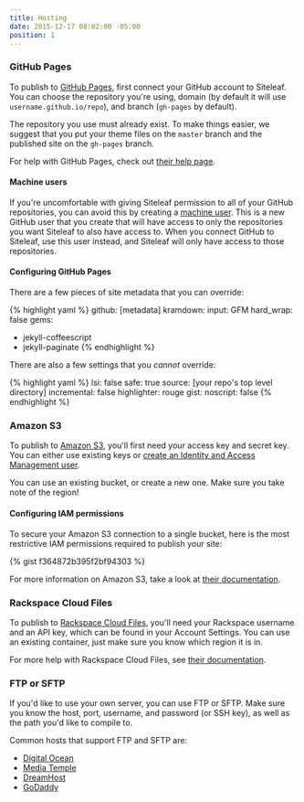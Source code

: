 ```yaml
---
title: Hosting
date: 2015-12-17 08:02:00 -05:00
position: 1
---
```


### GitHub Pages

To publish to [GitHub Pages](https://pages.github.com/), first connect your GitHub account to Siteleaf. You can choose the repository you're using, domain (by default it will use `username.github.io/repo`), and branch (`gh-pages` by default).

The repository you use must already exist. To make things easier, we suggest that you put your theme files on the `master` branch and the published site on the `gh-pages` branch.

For help with GitHub Pages, check out [their help page](https://help.github.com/categories/github-pages-basics/).

#### Machine users

If you're uncomfortable with giving Siteleaf permission to all of your GitHub repositories, you can avoid this by creating a [machine user](https://developer.github.com/guides/managing-deploy-keys/#machine-users). This is a new GitHub user that you create that will have access to only the repositories you want Siteleaf to also have access to. When you connect GitHub to Siteleaf, use this user instead, and Siteleaf will only have access to those repositories.

#### Configuring GitHub Pages

There are a few pieces of site metadata that you can override:

{% highlight yaml %}
github: [metadata]
kramdown:
  input: GFM
  hard_wrap: false
gems:
  - jekyll-coffeescript
  - jekyll-paginate
{% endhighlight %}

There are also a few settings that you _cannot_ override:

{% highlight yaml %}
lsi: false
safe: true
source: [your repo's top level directory]
incremental: false
highlighter: rouge
gist:
  noscript: false
{% endhighlight %}

### Amazon S3

To publish to [Amazon S3](https://aws.amazon.com/s3/), you'll first need your access key and secret key. You can either use existing keys or [create an Identity and Access Management user](https://console.aws.amazon.com/iam/home#home).

You can use an existing bucket, or create a new one. Make sure you take note of the region!

#### Configuring IAM permissions

To secure your Amazon S3 connection to a single bucket, here is the most restrictive IAM permissions required to publish your site:

{% gist f364872b395f2bf94303 %}

For more information on Amazon S3, take a look at [their documentation](https://aws.amazon.com/documentation/s3/).

### Rackspace Cloud Files

To publish to [Rackspace Cloud Files](https://www.rackspace.com/cloud/files), you'll need your Rackspace username and an API key, which can be found in your Account Settings. You can use an existing container, just make sure you know which region it is in.

For more help with Rackspace Cloud Files, see [their documentation](https://www.rackspace.com/knowledge_center/getting-started/cloud-files).

### FTP or SFTP

If you'd like to use your own server, you can use FTP or SFTP. Make sure you know the host, port, username, and password (or SSH key), as well as the path you'd like to compile to.

Common hosts that support FTP and SFTP are:
- [Digital Ocean](https://www.digitalocean.com/community/tutorials/how-to-use-sftp-to-securely-transfer-files-with-a-remote-server)
- [Media Temple](https://mediatemple.net/community/products/dv/204643370/what-is-ftp-sftp)
- [DreamHost](https://help.dreamhost.com/hc/en-us/articles/115000675027-FTP-overview-and-credentials)
- [GoDaddy](https://ph.godaddy.com/help/what-is-ftp-19304)